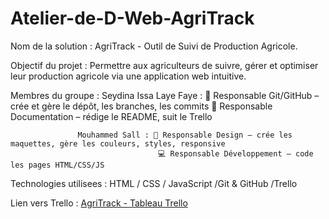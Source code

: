 # Atelier-de-D-Web-AgriTrack 
Nom de la solution : AgriTrack - Outil de Suivi de Production Agricole.

Objectif du projet : Permettre aux agriculteurs de suivre, gérer et optimiser leur production agricole via une application web intuitive.

Membres du groupe :
                    Seydina Issa Laye Faye : 🔁 Responsable Git/GitHub – crée et gère le dépôt, les branches, les commits
                                             📝 Responsable Documentation – rédige le README, suit le Trello
                                             
                   Mouhammed Sall : 🎨 Responsable Design – crée les maquettes, gère les couleurs, styles, responsive
                                     💻 Responsable Développement – code les pages HTML/CSS/JS
                                     
Technologies utilisees : HTML / CSS / JavaScript
                         /Git & GitHub
                         /Trello
                         
Lien vers Trello : [AgriTrack - Tableau Trello](https://trello.com/b/VLvgZBSY/agritrack-agricultural-production-tracking)

